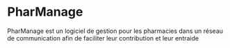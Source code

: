 # PharManage
PharManage est un logiciel de gestion pour les pharmacies dans un réseau de communication afin de faciliter leur contribution et leur entraide
